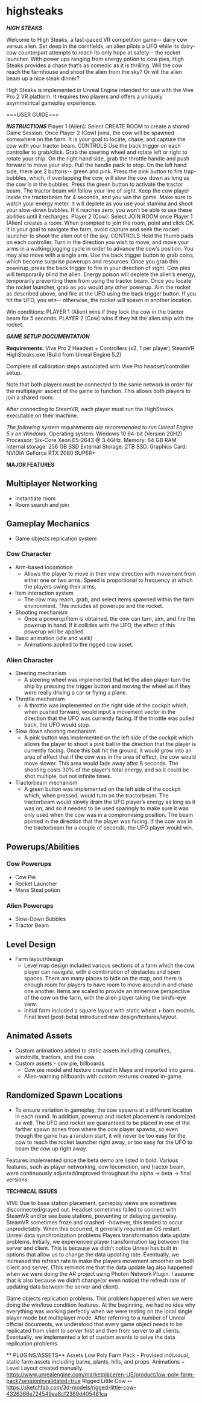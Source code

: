 # highsteaks

***HIGH STEAKS***


Welcome to High Steaks, a fast-paced VR competition game-- dairy cow versus alien. Set deep in the cornfields, an alien pilots a UFO while its dairy-cow counterpart attempts to reach its only hope at safety-- the rocket launcher. With power ups ranging from energy potion to cow pies, High Steaks provides a chase that’s as comedic as it is thrilling. Will the cow reach the farmhouse and shoot the alien from the sky? Or will the alien beam up a nice steak dinner?


High Steaks is implemented in Unreal Engine intended for use with the Vive Pro 2 VR platform. It requires two players and offers a uniquely asymmetrical gameplay experience.


===USER GUIDE===


***INSTRUCTIONS***
Player 1 (Alien): Select CREATE ROOM to create a shared Game Session. Once Player 2 (Cow) joins, the cow will be spawned somewhere on the farm. It is your goal to locate, chase, and capture the cow with your tractor beam.
CONTROLS
Use the back trigger on each controller to grab/click.
Grab the steering wheel and rotate left or right to rotate your ship.
On the right hand side, grab the throttle handle and push forward to move your ship. Pull the handle pack to stop.
On the left hand side, there are 2 buttons-- green and pink. Press the pink button to fire trap-bubbles, which, if overlapping the cow, will slow the cow down as long as the cow is in the bubbles.
Press the green button to activate the tractor beam. The tractor beam will follow your line of sight. Keep the cow player inside the tractorbeam for 4 seconds, and you win the game.
Make sure to watch your energy meter. It will deplete as you use your stamina and shoot your slow-down bubbles. If it reaches zero, you won’t be able to use these abilities until it recharges.
Player 2 (Cow): Select JOIN ROOM once Player 1 (Alien) creates a room. When prompted to join the room, point and click OK. It is your goal to navigate the farm, avoid capture and seek the rocket launcher to shoot the alien out of the sky.
CONTROLS
Hold the thumb pads on each controller. Turn in the direction you wish to move, and move your arms in a walking/jogging cycle in order to advance the cow’s position. You may also move with a single arm.
Use the back trigger button to grab coins, which become surprise powerups and resources. Once you grab this powerup, press the back trigger to fire in your direction of sight.
Cow pies will temporarily blind the alien. Energy poison will deplete the alien’s energy, temporarily preventing them from using the tractor beam.
Once you locate the rocket launcher, grab as you would any other powerup. Aim the rocket as described above, and fire at the UFO using the back trigger button. If you hit the UFO, you win-- otherwise, the rocket will spawn in another location.


Win conditions:
PLAYER 1 (Alien) wins if they lock the cow in the tractor beam for 5 seconds.
PLAYER 2 (Cow) wins if they hit the alien ship with the rocket.


***GAME SETUP DOCUMENTATION***


**Requirements:**
Vive Pro 2 Headset + Controllers (x2, 1 per player)
SteamVR
HighSteaks.exe (Build from Unreal Engine 5.2)


Complete all calibration steps associated with Vive Pro headset/controller setup.


Note that both players must be connected to the same network in order for the multiplayer aspect of the game to function. This allows both players to join a shared room.


After connecting to SteamVR, each player must run the HighSteaks executable on their machine.


_The following system requirements are recommended to run Unreal Engine 5.x on Windows._
Operating system: Windows 10 64-bit (Version 20H2)
Processor: Six-Core Xeon E5-2643 @ 3.4GHz.
Memory: 64 GB RAM
Internal storage: 256 GB SSD
External Storage: 2TB SSD.
Graphics Card: NVIDIA GeForce RTX 2080 SUPER+




**MAJOR FEATURES**


## Multiplayer Networking
- Instantiate room
- Room search and join

## Gameplay Mechanics
- Game objects replication system
### Cow Character
- Arm-based locomotion
  - Allows the player to move in their view direction with movement from either one or two arms. Speed is proportional to frequency at which the players swing their arms.
- Item interaction system
  - The cow may reach, grab, and select items spawned within the farm environment. This includes all powerups and the rocket.
- Shooting mechanism
  - Once a powerup/item is obtained, the cow can turn, aim, and fire the powerup in hand. If it collides with the UFO, the effect of this powerup will be applied.
- Basic animation (idle and walk)
  - Animations applied to the rigged cow asset.
### Alien Character
- Steering mechanism
  - A steering wheel was implemented that let the alien player turn the ship by pressing the trigger button and moving the wheel as if they were really driving a car or flying a plane.
- Throttle mechanism
  - A throttle was implemented on the right side of the cockpit which, when pushed forward, would input a movement vector in the direction that the UFO was currently facing. If the throttle was pulled back, the UFO would stop.
- Slow down shooting mechanism
  - A pink button was implemented on the left side of the cockpit which allows the player to shoot a pink ball in the direction that the player is currently facing. Once this ball hit the ground, it would grow into an area of effect that if the cow was in the area of effect, the cow would move slower. This area would fade away after 8 seconds. The shooting costs 30% of the player’s total energy, and so it could be shot multiple, but not infinite times.
- Tractorbeam mechanism
  - A green button was implemented on the left side of the cockpit which, when pressed, would turn on the tractorbeam. The tractorbeam would slowly drain the UFO player’s energy as long as it was on, and so it needed to be used sparingly to make sure it was only used when the cow was in a compromising position. The beam pointed in the direction that the player was facing. If the cow was in the tractorbeam for a couple of seconds, the UFO player would win.

## Powerups/Abilities
### Cow Powerups
- Cow Pie
- Rocket Launcher
- Mana Steal potion
### Alien Powerups
- Slow-Down Bubbles
- Tractor Beam

## Level Design
- Farm layout/design
  - Level map design included various sections of a farm which the cow player can navigate, with a combination of obstacles and open spaces. There are many places to hide on the map, and there is enough room for players to have room to move around in and chase one another. Items are scaled to provide an immersive perspective of the cow on the farm, with the alien player taking the bird’s-eye view.
  - Initial farm included a square layout with static wheat + barn models. Final level (post-beta) introduced new design/textures/layout.

## Animated Assets
- Custom animations added to static assets including campfires, windmills, tractors, and the cow.
- Custom assets - cow pie, billboards
  - Cow pie model and texture created in Maya and imported into game.
  - Alien-warning billboards with custom textures created in-game.

## Randomized Spawn Locations
- To ensure variation in gameplay, the cow spawns at a different location in each round. In addition, powerup and rocket placement is randomized as well. The UFO and rocket are guaranteed to be placed in one of the farther spawn zones from where the cow player spawns, so even though the game has a random start, it will never be too easy for the cow to reach the rocket launcher right away, or too easy for the UFO to beam the cow up right away.



Features implemented since the beta demo are listed in bold. Various features, such as player networking, cow locomotion, and tractor beam, were continuously adjusted/improved throughout the alpha → beta → final versions.


**TECHNICAL ISSUES**


VIVE
Due to base station placement, gameplay views are sometimes disconnected/grayed out.
Headset sometimes failed to connect with SteamVR and/or see base stations, preventing or delaying gameplay.
SteamVR sometimes froze and crashed--however, this tended to occur unpredictably. When this occurred, it generally required an OS restart.
Unreal data synchronization problems
Players transformation data update problems. 
Initially, we experienced player transformation lag between the server and client. This is because we didn’t notice Unreal has built in options that allow us to change the data updating rate. Eventually, we increased the refresh rate to make the players movement smoother on both client and server. (This reminds me that the data update lag also happened when we were doing the AR project using Photon Network Plugin. I assume that is also because we didn’t change(or even notice) the refresh rate of updating data between the server and client).


Game objects replication problems.
This problem happened when we were doing the win/lose condition features. At the beginning, we had no idea why everything was working perfectly when we were testing on the local single player mode but multiplayer mode. After referring to a number of Unreal official documents,  we understood that every game object needs to be replicated from client to server first and then from server to all clients. Eventually, we implemented a lot of custom events to solve the data replication problems.



**
PLUGINS/ASSETS**
Assets
Low Poly Farm Pack - Provided individual, static farm assets including barns, plants, hills, and props. Animations + Level Layout created manually. https://www.unrealengine.com/marketplace/en-US/product/low-poly-farm-pack?sessionInvalidated=true 
Rigged Little Cow -- https://sketchfab.com/3d-models/rigged-little-cow-4326366e724549ea8cf2369d405481ca 

